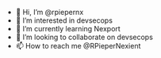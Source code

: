- 👋 Hi, I’m @rpiepernx
- 👀 I’m interested in devsecops
- 🌱 I’m currently learning Nexport
- 💞️ I’m looking to collaborate on devsecops
- 📫 How to reach me @RPieperNexient

<!---
rpiepernx/rpiepernx is a ✨ special ✨ repository because its `README.md` (this file) appears on your GitHub profile.
You can click the Preview link to take a look at your changes.
--->
